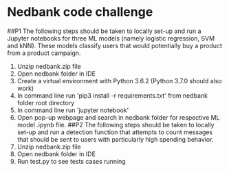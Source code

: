 # Nedbank code challenge
##P1
The following steps should be taken to locally set-up and run a Jupyter notebooks for three
ML models (namely logistic regression, SVM and kNN). These models classify users that 
would potentially buy a product from a product campaign.
1) Unzip nedbank.zip file
2) Open nedbank folder in IDE
3) Create a virtual environment with Python 3.6.2 (Python 3.7.0 should also work)
4) In command line run 'pip3 install -r requirements.txt' from nedbank folder root directory
5) In command line run 'jupyter notebook'
6) Open pop-up webpage and search in nedbank folder for respective ML model .ipynb file.
##P2
The following steps should be taken to locally set-up and run a detection function that 
attempts to count messages that should be sent to users with particularly high spending behavior.
1) Unzip nedbank.zip file
2) Open nedbank folder in IDE
3) Run test.py to see tests cases running
